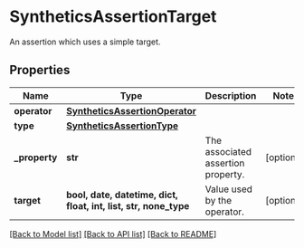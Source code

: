 # SyntheticsAssertionTarget

An assertion which uses a simple target.

## Properties
Name | Type | Description | Notes
------------ | ------------- | ------------- | -------------
**operator** | [**SyntheticsAssertionOperator**](SyntheticsAssertionOperator.md) |  | 
**type** | [**SyntheticsAssertionType**](SyntheticsAssertionType.md) |  | 
**_property** | **str** | The associated assertion property. | [optional] 
**target** | **bool, date, datetime, dict, float, int, list, str, none_type** | Value used by the operator. | [optional] 

[[Back to Model list]](README.md#documentation-for-models) [[Back to API list]](README.md#documentation-for-api-endpoints) [[Back to README]](README.md)



